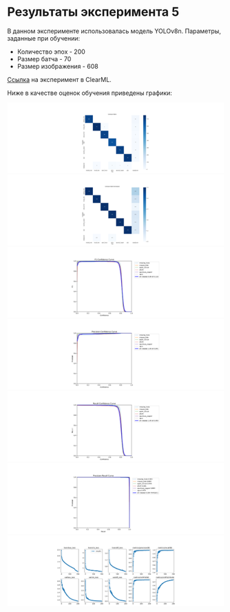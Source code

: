 # Результаты эксперимента 5

В данном эксперименте использовалась модель YOLOv8n.
Параметры, заданные при обучении:
+  Количество эпох - 200
+  Размер батча - 70
+  Размер изображения - 608

[Ссылка](https://app.clear.ml/projects/ad34b5d2036d44e7a0d10c6189ee8a59/experiments/48d155ea21b34ac586260b7064e758dc/output/execution) на эксперимент в ClearML.

Ниже в качестве оценок обучения приведены графики:

![](images/confusion_matrix.png)
![](images/confusion_matrix_normalized.png)
![](images/F1_curve.png)
![](images/P_curve.png)
![](images/R_curve.png)
![](images/PR_curve.png)
![](images/results.png)
